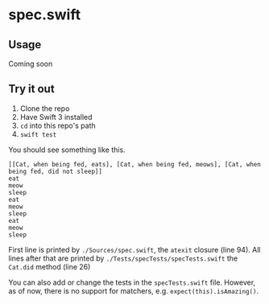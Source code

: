 # spec.swift

## Usage

Coming soon

## Try it out

1. Clone the repo
2. Have Swift 3 installed
3. `cd` into this repo's path
4. `swift test`

You should see something like this.

```
[[Cat, when being fed, eats], [Cat, when being fed, meows], [Cat, when being fed, did not sleep]]
eat
meow
sleep
eat
meow
sleep
eat
meow
sleep
```

First line is printed by `./Sources/spec.swift`, the `atexit` closure (line 94).
All lines after that are printed by `./Tests/specTests/specTests.swift` the
`Cat.did` method (line 26)

You can also add or change the tests in the `specTests.swift` file. However, as
of now, there is no support for matchers, e.g. `expect(this).isAmazing()`.
